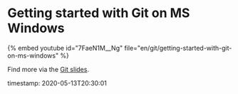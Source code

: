 # Getting started with Git on MS Windows


{% embed youtube id="7FaeN1M__Ng" file="en/git/getting-started-with-git-on-ms-windows" %}

Find more via the [Git slides](https://code-maven.com/slides/git/).

timestamp: 2020-05-13T20:30:01
